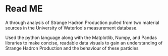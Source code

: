 # Read ME

A through analysis of Strange Hadron Production pulled from two material sources in the University of Waterloo's measurement database.

Used the python language along with the Matplotlib, Numpy, and Pandas libraries to make concise, readable data visuals to gain an understanding
of Strange Hadron Production and the behaviour of these particles
